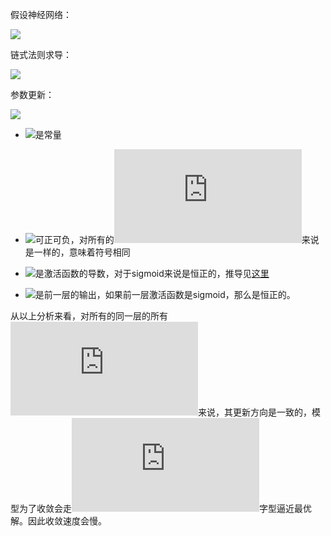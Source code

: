 假设神经网络：<br/>

![](https://latex.codecogs.com/svg.latex?y=f{(z)}=f{(\sum_i{w_i}{x_i})})

链式法则求导：<br/>

![](https://latex.codecogs.com/svg.latex?\frac{\partial{L}}{\partial{w_i}}=\frac{\partial{L}}{\partial{f}}\frac{\partial{f}}{\partial{z}}\frac{\partial{z}}{\partial{w_i}}=\frac{\partial{L}}{\partial{f}}\frac{\partial{f}}{\partial{z}}x_i)

参数更新：<br/>

![](https://latex.codecogs.com/svg.latex?w_i=w_i-\eta\frac{\partial{L}}{\partial{w_i}}=w_i-\eta\frac{\partial{L}}{\partial{f}}\frac{\partial{f}}{\partial{z}}x_i)

* ![](https://latex.codecogs.com/svg.latex?\eta)是常量

* ![](https://latex.codecogs.com/svg.latex?\frac{\partial{L}}{\partial{f}})可正可负，对所有的![](https://latex.codecogs.com/svg.latex?w_i)来说是一样的，意味着符号相同

* ![](https://latex.codecogs.com/svg.latex?\frac{\partial{f}}{\partial{z}})是激活函数的导数，对于sigmoid来说是恒正的，推导见[这里](https://github.com/delionlper/nlp_notes/blob/main/Others/%E6%BF%80%E6%B4%BB%E5%87%BD%E6%95%B0.md)

* ![](https://latex.codecogs.com/svg.latex?{x}_i)是前一层的输出，如果前一层激活函数是sigmoid，那么是恒正的。

从以上分析来看，对所有的同一层的所有![](https://latex.codecogs.com/svg.latex?w_i)来说，其更新方向是一致的，模型为了收敛会走![](https://latex.codecogs.com/svg.latex?Z)字型逼近最优解。因此收敛速度会慢。
